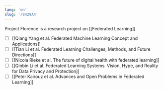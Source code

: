 ```yaml
---
lang: 'en'
slug: '/8429A4'
---
```


Project Florence is a research project on [[Federated Learning]].

- [ ] [[Qiang Yang et al. Federated Machine Learning Concept and Applications]]
- [ ] [[Tian Li et al. Federated Learning Challenges, Methods, and Future Directions]]
- [ ] [[Nicola Rieke et al. The future of digital health with federated learning]]
- [ ] [[Qinbin Li et al. Federated Learning Systems. Vision, Hype, and Reality for Data Privacy and Protection]]
- [ ] [[Peter Kairouz et al. Advances and Open Problems in Federated Learning]]
